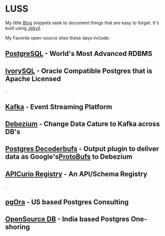 # LUSS

My little [Blog](http://luss.io) snippets seek to document things that are easy to forget.  It's built using [Jekyll](https://jekyllrb.com).

My Favorite open-source sites these days include:

## [PostgreSQL](https://postgresql.org) - World's Most Advanced RDBMS
## [IvorySQL](https://ivorysql.org) - Oracle Compatible Postgres that is Apache Licensed
.
## [Kafka](https://kafka.apache.org) - Event Streaming Platform
## [Debezium](https://debezium.io) - Change Data Cature to Kafka across DB's
## [Postgres Decoderbufs](https://github.com/debezium/postgres-decoderbufs) - Output plugin to deliver data as Google's[ProtoBufs](https://protobuf.dev) to Debezium
## [APICurio Registry](https://www.apicur.io/registry/) - An API/Schema Registry
.
## [pgOra](https://pgora.com) - US based Postgres Consulting
## [OpenSource DB](https://opensource-db.com) - India based Postgres One-shoring

